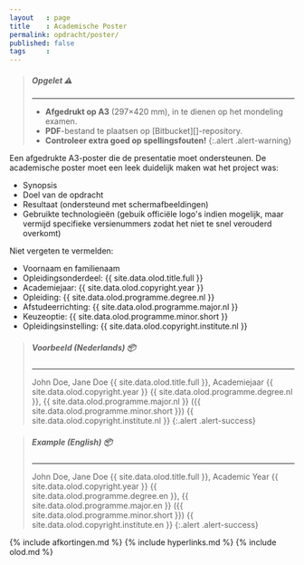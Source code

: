 ```yaml
---
layout   : page
title    : Academische Poster
permalink: opdracht/poster/
published: false
tags     :
---
```


> ##### **Opgelet** :warning:
> ---
> - **Afgedrukt op A3** (297×420 mm), in te dienen op het mondeling examen.
> - **PDF**-bestand te plaatsen op [Bitbucket][]-repository.
> - **Controleer extra goed op spellingsfouten!**
{:.alert .alert-warning}

Een afgedrukte A3-poster die de presentatie moet ondersteunen. De academische poster moet een leek duidelijk maken wat het project was:

 - Synopsis
 - Doel van de opdracht
 - Resultaat (ondersteund met schermafbeeldingen)
 - Gebruikte technologieën (gebuik officiële logo's indien mogelijk, maar vermijd specifieke versienummers zodat het niet te snel verouderd overkomt)

Niet vergeten te vermelden:

 - Voornaam en familienaam
 - Opleidingsonderdeel: {{ site.data.olod.title.full }}
 - Academiejaar: {{ site.data.olod.copyright.year }}
 - Opleiding: {{ site.data.olod.programme.degree.nl }}
 - Afstudeerrichting: {{ site.data.olod.programme.major.nl }}
 - Keuzeoptie: {{ site.data.olod.programme.minor.short }}
 - Opleidingsinstelling: {{ site.data.olod.copyright.institute.nl }}

> ##### **Voorbeeld** (Nederlands) :package:
> ---
> John Doe, Jane Doe
> {{ site.data.olod.title.full }}, Academiejaar {{ site.data.olod.copyright.year }}
> {{ site.data.olod.programme.degree.nl }}, {{ site.data.olod.programme.major.nl }} ({{ site.data.olod.programme.minor.short }})
> {{ site.data.olod.copyright.institute.nl }}
{:.alert .alert-success}

> ##### **Example** (English) :package:
> ---
> John Doe, Jane Doe
> {{ site.data.olod.title.full }}, Academic Year {{ site.data.olod.copyright.year }}
> {{ site.data.olod.programme.degree.en }}, {{ site.data.olod.programme.major.en }} ({{ site.data.olod.programme.minor.short }})
> {{ site.data.olod.copyright.institute.en }}
{:.alert .alert-success}

{% include afkortingen.md %}
{% include hyperlinks.md %}
{% include olod.md %}